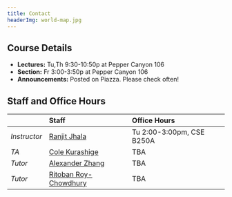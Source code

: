 ```yaml
---
title: Contact
headerImg: world-map.jpg
---
```


## Course Details

- **Lectures:** Tu,Th 9:30-10:50p at Pepper Canyon 106
- **Section:** Fr 3:00-3:50p at Pepper Canyon 106
- **Announcements:** Posted on Piazza. Please check often!

## Staff and Office Hours

|              | **Staff**                                              | **Office Hours**          |
| :----------- | :----------------------------------------------------- | :------------------------ |
| _Instructor_ | [Ranjit Jhala](https://ranjitjhala.github.io)          | Tu 2:00-3:00pm, CSE B250A |
| _TA_         | [Cole Kurashige](mailto:ckurashige@ucsd.edu)           | TBA                       |
| _Tutor_      | [Alexander Zhang](mailto:alz004@ucsd.edu)              | TBA                       |
| _Tutor_      | [Ritoban Roy-Chowdhury](mailto:rroychowdhury@ucsd.edu) | TBA                       |

<!--
For the office hours, you can [submit a ticket on autograder](https://autograder.ucsd.edu/queue/728).
-->
